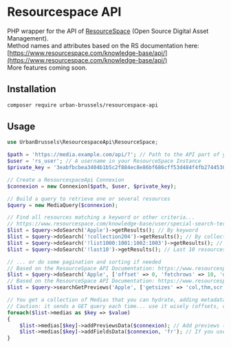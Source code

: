 # Resourcespace API
PHP wrapper for the API of [ResourceSpace](https://www.resourcespace.com/) (Open Source Digital Asset Management).    
Method names and attributes based on the RS documentation here: [https://www.resourcespace.com/knowledge-base/api/](https://www.resourcespace.com/knowledge-base/api/)    
More features coming soon.

## Installation

```sh
composer require urban-brussels/resourcespace-api
```

## Usage

```php 
use UrbanBrussels\ResourcespaceApi\ResourceSpace;

$path = 'https://media.example.com/api/?'; // Path to the API part of your ResourceSpace instance
$user = 'rs_user'; // A username in your ResourceSpace Instance
$private_key = '3eabfbcbea3404b1b5c2f884ec8e86bf686cff53d484f4fb2744530721ff65dzerrs'; // Available at https://media.example.com/pages/api_test.php

// Create a ResourcespaceApi Connexion
$connexion = new Connexion($path, $user, $private_key);

// Build a query to retrieve one or several resources
$query = new MediaQuery($connexion);

// Find all resources matching a keyword or other criteria...
// https://www.resourcespace.com/knowledge-base/user/special-search-terms
$list = $query->doSearch('Apple')->getResults(); // By keyword
$list = $query->doSearch('!collection204')->getResults(); // By collection
$list = $query->doSearch('!list1000:1001:1002:1003')->getResults(); // By resource id
$list = $query->doSearch('!last10')->getResults(); // Last 10 resources

// ... or do some pagination and sorting if needed
// Based on the ResourceSpace API Documentation: https://www.resourcespace.com/knowledge-base/api/do_search
$list = $query->doSearch('Apple', ['offset' => 0, 'fetchrows' => 10, 'order_by' => 'date', 'sort' => 'desc'])->getResults();
// Based on the ResourceSpace API Documentation: https://www.resourcespace.com/knowledge-base/api/search_get_previews
$list = $query->searchGetPreviews('Apple', ['getsizes' => 'col,thm,scr,pre', 'fetchrows' => 10, 'order_by' => 'date', 'sort' => 'desc'])->getResults(); // Interesting because you retrieve the previews, but don't have access to offset

// You get a collection of Medias that you can hydrate, adding metadata for example 
// Caution: it sends a GET query each time... use it wisely (offsets, cache, etc).
foreach($list->medias as $key => $value) 
{
    $list->medias[$key]->addPreviewsData($connexion); // Add previews (already retrieved if you used "searchGetPreviews" but not with "doSearch")
    $list->medias[$key]->addFieldsData($connexion, 'fr'); // If you use multiple languages, specify the one you want to get
}

```
